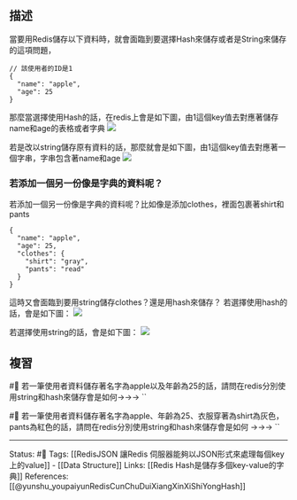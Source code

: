 ## 描述

當要用Redis儲存以下資料時，就會面臨到要選擇Hash來儲存或者是String來儲存
的這項問題，

```
// 該使用者的ID是1
{
  "name": "apple",
  "age": 25
}
```



那麼當選擇使用Hash的話，在redis上會是如下圖，由1這個key值去對應著儲存name和age的表格或者字典
![](https://res.cloudinary.com/dqfxgtyoi/image/upload/v1653497773/blog/database/redis/key-to-userhash_o7vjlv.png)

若是改以string儲存原有資料的話，那麼就會是如下圖，由1這個key值去對應著一個字串，字串包含著name和age
![](https://res.cloudinary.com/dqfxgtyoi/image/upload/v1653497773/blog/database/redis/key-to-string_ks1slg.png)


### 若添加一個另一份像是字典的資料呢？
若添加一個另一份像是字典的資料呢？比如像是添加clothes，裡面包裹著shirt和pants
```
{
  "name": "apple",
  "age": 25,
  "clothes": {
    "shirt": "gray",
    "pants": "read"
  }
}
```

這時又會面臨到要用string儲存clothes？還是用hash來儲存？
若選擇使用hash的話，會是如下圖：
![](https://res.cloudinary.com/dqfxgtyoi/image/upload/v1653497774/blog/database/redis/key-to-userhash-and-clotheshash_m27vwx.png)

若選擇使用string的話，會是如下圖：
![](https://res.cloudinary.com/dqfxgtyoi/image/upload/v1653497774/blog/database/redis/key-to-userhash-and-string_a5ze0l.png)


## 複習

#🧠 若一筆使用者資料儲存著名字為apple以及年齡為25的話，請問在redis分別使用string和hash來儲存會是如何->->-> ``
<!--SR:!2023-03-19,183,250-->

#🧠 若一筆使用者資料儲存著名字為apple、年齡為25、衣服穿著為shirt為灰色，pants為紅色的話，請問在redis分別使用string和hash來儲存會是如何 ->->-> ``
<!--SR:!2022-12-09,120,250-->


---
Status: #🌱 
Tags:
[[RedisJSON 讓Redis 伺服器能夠以JSON形式來處理每個key上的value]] - [[Data Structure]]
Links:
[[Redis Hash是儲存多個key-value的字典]]
References:
[[@yunshu_youpaiyunRedisCunChuDuiXiangXinXiShiYongHash]]